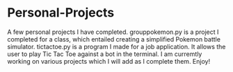 # Personal-Projects
A few personal projects I have completed. 
grouppokemon.py is a project I completed for a class, which entailed creating a simplified Pokemon battle simulator. 
tictactoe.py is a program I made for a job application. It allows the user to play Tic Tac Toe against a bot in the terminal.
I am curremtly working on various projects which I will add as I complete them. 
Enjoy!

